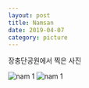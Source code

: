 ```yaml
---
layout: post
title: Namsan
date: 2019-04-07
category: picture
---
```


장충단공원에서 찍은 사진

![nam 1](/media/picture/20190407/20190407_140417.jpg)
![nam 1](/media/picture/20190407/20190407_141356.jpg)